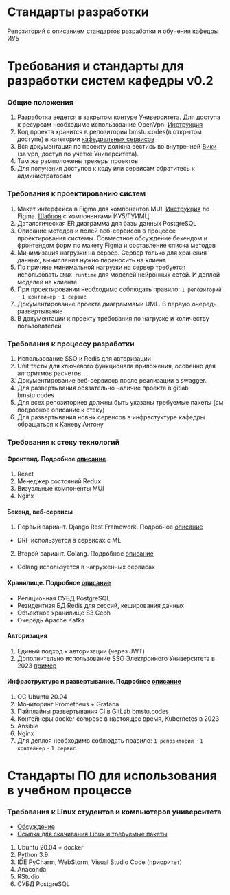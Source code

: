 # Стандарты разработки 
Репозиторий с описанием стандартов разработки и обучения кафедры ИУ5

# Требования и стандарты для разработки систем кафедры v0.2
### Общие положения
1. Разработка ведется в закрытом контуре Университета. Для доступа к ресурсам необходимо использование OpenVpn. [Инструкция](https://mail.bmstu.ru/~postmaster/openvpn.pdf)
2. Код проекта хранится в репозитории bmstu.codes(в открытом доступе) в категории [кафедральных сервисов](https://bmstu.codes/iu5/infrastructure/department-services)
3. Вся документация по проекту должна вестись во внутренней [Вики](http://redmine.doc-iu5.local.bmstu.ru/) (за vpn, доступ по учетке Университета). 
4. Там же рамположены трекеры проектов
5. Для получения доступов к коду или сервисам обратитесь к администраторам
### Требования к проектированию систем
1. Макет интерфейса в Figma для компонентов MUI. [Инструкция](/docs/Tutorial_MUI.pdf) по Figma. [Шаблон](https://www.figma.com/file/ieCIVTZ4Vh10rEajxI2Gic/UI-kit--ИУ5?node-id=0%3A1&t=iahz07OWWtQtEonS-0) с компонентами ИУ5/ГУИМЦ
2. Даталогическая ER диаграмма для базы данных PostgreSQL
3. Описание методов и полей веб-сервисов в процессе проектирования системы. Совместное обсуждение бекендом и фронтендом форм по макету Figma и составление списка методов
4. Минимизация нагрузки на сервер. Сервер только для хранения данных, вычисления нужно переносить на клиент.
5. По причине минимальной нагрузки на сервер требуется использовать `ONNX runtime` для моделей нейронных сетей. И деплой моделей на клиенте
6. При проектировании необходимо соблюдать правило: `1 репозиторий` - `1 контейнер` - `1 сервис`
7. Документирование проекта диаграммами UML. В первую очередь развертывание
8. В документации к проекту требования по нагрузке и количеству пользователей

### Требования к процессу разработки
1. Использование SSO и Redis для авторизации
2. Unit тесты для ключевого функционала приложения, особенно для алгоритмов расчетов
3. Документирование веб-сервисов после реализации в swagger.
4. Для развертывания обязательно наличие проекта в gitlab bmstu.codes
5. Для всех репозиториев должны быть указаны требуемые пакеты (см подробное описание к стеку)
6. Для развертывания новых сервисов в инфрастуктуре кафедры обращаться к Каневу Антону

### Требования к стеку технологий

#### Фронтенд. Подробное [описание](/details/React.md) 
1. React
2. Менеджер состояний Redux
3. Визуальные компоненты MUI
4. Nginx

#### Бекенд, веб-сервисы
1. Первый вариант. Django Rest Framework. Подробное [описание](/details/Python.md)
- DRF используется в сервисах с ML
2. Второй вариант. Golang. Подробное [описание](/details/Golang.md)
- Golang используется в нагруженных сервисах

#### Хранилище. Подробное [описание](/details/store.md) 
- Реляционная СУБД PostgreSQL
- Резидентная БД Redis для сессий, кеширования данных
- Объектное хранилище S3 Ceph
- Очередь Apache Kafka

#### Авторизация
1. Единый подход к авторизации (через JWT)
2. Дополнительно использование SSO Электронного Университета в 2023 [пример](https://bmstu.codes/iu5/infrastructure/examples/-/tree/master/python/oauth-client)

#### Инфраструктура и развертывание. Подробное [описание](/details/sre.md) 
1. ОС Ubuntu 20.04
2. Мониторинг Prometheus + Grafana
3. Пайплайны развертывания CI в GitLab bmstu.codes
4. Контейнеры docker compose в настоящее время, Kubernetes в 2023
5. Ansible
6. Nginx
7. Для деплоя необходимо соблюдать правило: `1 репозиторий` - `1 контейнер` - `1 сервис`

# Стандарты ПО для использования в учебном процессе
### Требования к Linux студентов и компьютеров университета

* [Обсуждение](https://github.com/iu5git/Standards/issues/1)
* [Ссылка для скачивания Linux и требуемые пакеты](/Linux/Linux.md)

1. Ubuntu 20.04 + docker
2. Python 3.9
3. IDE PyCharm, WebStorm, Visual Studio Code (приоритет)
4. Anaconda
5. RStudio
6. СУБД PostgreSQL

